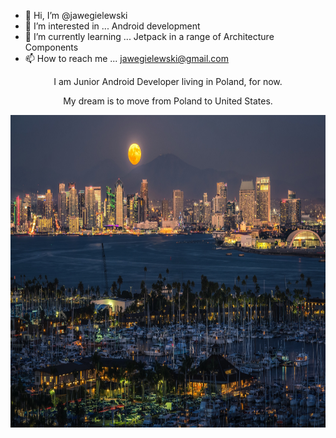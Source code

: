 - 👋 Hi, I’m @jawegielewski
- 👀 I’m interested in ... Android development
- 🌱 I’m currently learning ... Jetpack in a range of Architecture Components
- 📫 How to reach me ... <a href = "mailto: jawegielewski@gmail.com">jawegielewski@gmail.com</a>

<center>I am Junior Android Developer living in Poland, for now.

My dream is to move from Poland to United States.

<img src="resources/san_diego.jpg" width="800" height="500">
<!---
jawegielewski/jawegielewski is a ✨ special ✨ repository because its `README.md` (this file) appears on your GitHub profile.
You can click the Preview link to take a look at your changes.
--->
